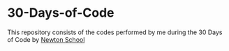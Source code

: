 # 30-Days-of-Code
This repository consists of the codes performed by me during the 30 Days of Code by [Newton School](https://my.newtonschool.co/dashboard/) 
